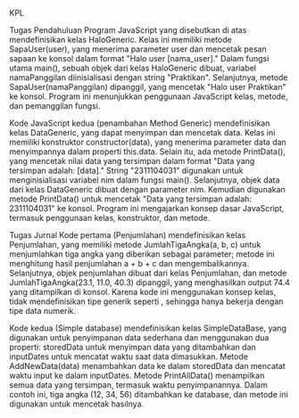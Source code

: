 KPL 

Tugas Pendahuluan
Program JavaScript yang disebutkan di atas mendefinisikan kelas HaloGeneric.  Kelas ini memiliki metode SapaUser(user), yang menerima parameter user dan mencetak pesan sapaan ke konsol dalam format "Halo user [nama_user]."  Dalam fungsi utama main(), sebuah objek dari kelas HaloGeneric dibuat, variabel namaPanggilan diinisialisasi dengan string "Praktikan". Selanjutnya, metode SapaUser(namaPanggilan) dipanggil, yang mencetak "Halo user Praktikan" ke konsol.  Program ini menunjukkan penggunaan JavaScript kelas, metode, dan pemanggilan fungsi.

Kode JavaScript kedua (penambahan Method Generic) mendefinisikan kelas DataGeneric, yang dapat menyimpan dan mencetak data. Kelas ini memiliki konstruktor constructor(data), yang menerima parameter data dan menyimpannya dalam properti this.data.  Selain itu, ada metode PrintData(), yang mencetak nilai data yang tersimpan dalam format "Data yang tersimpan adalah: [data]." String "2311104031" digunakan untuk menginisialisasi variabel nim dalam fungsi main().  Selanjutnya, objek data dari kelas DataGeneric dibuat dengan parameter nim.  Kemudian digunakan metode PrintData() untuk mencetak "Data yang tersimpan adalah: 2311104031" ke konsol.  Program ini mengajarkan konsep dasar JavaScript, termasuk penggunaan kelas, konstruktor, dan metode.

Tugas Jurnal
Kode pertama (Penjumlahan) mendefinisikan kelas Penjumlahan, yang memiliki metode JumlahTigaAngka(a, b, c) untuk menjumlahkan tiga angka yang diberikan sebagai parameter; metode ini menghitung hasil penjumlahan a + b + c dan mengembalikannya. Selanjutnya, objek penjumlahan dibuat dari kelas Penjumlahan, dan metode JumlahTigaAngka(23.1, 11.0, 40.3) dipanggil, yang menghasilkan output 74.4 yang ditampilkan di konsol.  Karena kode ini menggunakan konsep kelas, tidak mendefinisikan tipe generik seperti <T>, sehingga hanya bekerja dengan tipe data numerik.

Kode kedua (Simple database) mendefinisikan kelas SimpleDataBase, yang digunakan untuk penyimpanan data sederhana dan menggunakan dua properti: storedData untuk menyimpan data yang ditambahkan dan inputDates untuk mencatat waktu saat data dimasukkan.  Metode AddNewData(data) menambahkan data ke dalam storedData dan mencatat waktu input ke dalam inputDates. Metode PrintAllData() menampilkan semua data yang tersimpan, termasuk waktu penyimpanannya. Dalam contoh ini, tiga angka (12, 34, 56) ditambahkan ke database, dan metode ini digunakan untuk mencetak hasilnya.